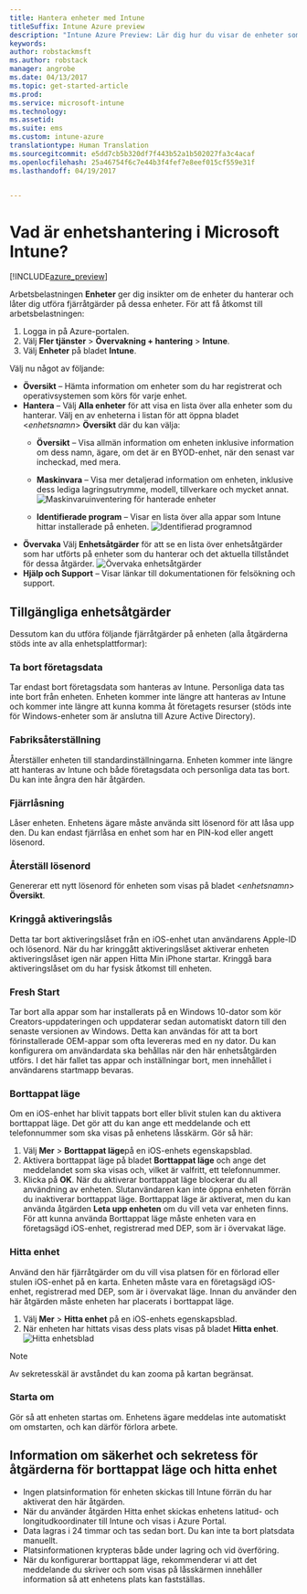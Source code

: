 ```yaml
---
title: Hantera enheter med Intune
titleSuffix: Intune Azure preview
description: "Intune Azure Preview: Lär dig hur du visar de enheter som du hanterar med Intune och utför olika åtgärder på dem."
keywords: 
author: robstackmsft
ms.author: robstack
manager: angrobe
ms.date: 04/13/2017
ms.topic: get-started-article
ms.prod: 
ms.service: microsoft-intune
ms.technology: 
ms.assetid: 
ms.suite: ems
ms.custom: intune-azure
translationtype: Human Translation
ms.sourcegitcommit: e5dd7cb5b320df7f443b52a1b502027fa3c4acaf
ms.openlocfilehash: 25a46754f6c7e44b3f4fef7e8eef015cf559e31f
ms.lasthandoff: 04/19/2017


---
```


# <a name="what-is-microsoft-intune-device-management"></a>Vad är enhetshantering i Microsoft Intune?


[!INCLUDE[azure_preview](../includes/azure_preview.md)]

Arbetsbelastningen **Enheter** ger dig insikter om de enheter du hanterar och låter dig utföra fjärråtgärder på dessa enheter. För att få åtkomst till arbetsbelastningen:

1. Logga in på Azure-portalen.
2. Välj **Fler tjänster** > **Övervakning + hantering** > **Intune**.
3. Välj **Enheter** på bladet **Intune**.

Välj nu något av följande:

- **Översikt** – Hämta information om enheter som du har registrerat och operativsystemen som körs för varje enhet.
- **Hantera** – Välj **Alla enheter** för att visa en lista över alla enheter som du hanterar.
    Välj en av enheterna i listan för att öppna bladet <*enhetsnamn*> **Översikt** där du kan välja:
    - **Översikt** – Visa allmän information om enheten inklusive information om dess namn, ägare, om det är en BYOD-enhet, när den senast var incheckad, med mera.

    - **Maskinvara** – Visa mer detaljerad information om enheten, inklusive dess lediga lagringsutrymme, modell, tillverkare och mycket annat.
    ![Maskinvaruinventering för hanterade enheter](./media/hardware-inventory.png)
    - **Identifierade program** – Visar en lista över alla appar som Intune hittar installerade på enheten.
    ![Identifierad programnod](./media/detected-applications.png)
- **Övervaka** Välj **Enhetsåtgärder**  för att se en lista över enhetsåtgärder som har utförts på enheter som du hanterar och det aktuella tillståndet för dessa åtgärder.
![Övervaka enhetsåtgärder](./media/monitor-device-actions.png)
- **Hjälp och Support** – Visar länkar till dokumentationen för felsökning och support.

## <a name="available-device-actions"></a>Tillgängliga enhetsåtgärder

Dessutom kan du utföra följande fjärråtgärder på enheten (alla åtgärderna stöds inte av alla enhetsplattformar):

### <a name="remove-company-data"></a>**Ta bort företagsdata**
Tar endast bort företagsdata som hanteras av Intune. Personliga data tas inte bort från enheten. Enheten kommer inte längre att hanteras av Intune och kommer inte längre att kunna komma åt företagets resurser (stöds inte för Windows-enheter som är anslutna till Azure Active Directory).

### <a name="factory-reset"></a>**Fabriksåterställning**
Återställer enheten till standardinställningarna. Enheten kommer inte längre att hanteras av Intune och både företagsdata och personliga data tas bort. Du kan inte ångra den här åtgärden.

### <a name="remote-lock"></a>**Fjärrlåsning**
Låser enheten. Enhetens ägare måste använda sitt lösenord för att låsa upp den. Du kan endast fjärrlåsa en enhet som har en PIN-kod eller angett lösenord.

### <a name="reset-passcode"></a>**Återställ lösenord**
Genererar ett nytt lösenord för enheten som visas på bladet <*enhetsnamn*> **Översikt**.

### <a name="bypass-activation-lock"></a>**Kringgå aktiveringslås**
Detta tar bort aktiveringslåset från en iOS-enhet utan användarens Apple-ID och lösenord. När du har kringgått aktiveringslåset aktiverar enheten aktiveringslåset igen när appen Hitta Min iPhone startar. Kringgå bara aktiveringslåset om du har fysisk åtkomst till enheten.

### <a name="fresh-start"></a>**Fresh Start**

Tar bort alla appar som har installerats på en Windows 10-dator som kör Creators-uppdateringen och uppdaterar sedan automatiskt datorn till den senaste versionen av Windows.
Detta kan användas för att ta bort förinstallerade OEM-appar som ofta levereras med en ny dator. Du kan konfigurera om användardata ska behållas när den här enhetsåtgärden utförs. I det här fallet tas appar och inställningar bort, men innehållet i användarens startmapp bevaras.


### <a name="lost-mode"></a>**Borttappat läge**
Om en iOS-enhet har blivit tappats bort eller blivit stulen kan du aktivera borttappat läge. Det gör att du kan ange ett meddelande och ett telefonnummer som ska visas på enhetens låsskärm. Gör så här:
1.    Välj **Mer** > **Borttappat läge**på en iOS-enhets egenskapsblad.
2.    Aktivera borttappat läge på bladet **Borttappat läge** och ange det meddelandet som ska visas och, vilket är valfritt, ett telefonnummer.
3.    Klicka på **OK**.
När du aktiverar borttappat läge blockerar du all användning av enheten. Slutanvändaren kan inte öppna enheten förrän du inaktiverar borttappat läge. Borttappat läge är aktiverat, men du kan använda åtgärden **Leta upp enheten** om du vill veta var enheten finns.
För att kunna använda Borttappat läge måste enheten vara en företagsägd iOS-enhet, registrerad med DEP, som är i övervakat läge.

### <a name="locate-device"></a>**Hitta enhet**
Använd den här fjärråtgärder om du vill visa platsen för en förlorad eller stulen iOS-enhet på en karta. Enheten måste vara en företagsägd iOS-enhet, registrerad med DEP, som är i övervakat läge. Innan du använder den här åtgärden måste enheten har placerats i borttappat läge.
1.    Välj **Mer** > **Hitta enhet** på en iOS-enhets egenskapsblad.
2.    När enheten har hittats visas dess plats visas på bladet **Hitta enhet**.
    ![Hitta enhetsblad](./media/locate-device.png)

>[!NOTE]
>Av sekretesskäl är avståndet du kan zooma på kartan begränsat.

### <a name="restart"></a>**Starta om**
Gör så att enheten startas om. Enhetens ägare meddelas inte automatiskt om omstarten, och kan därför förlora arbete.


## <a name="security-and-privacy-information-for-the-lost-mode-and-locate-device-actions"></a>Information om säkerhet och sekretess för åtgärderna för borttappat läge och hitta enhet
- Ingen platsinformation för enheten skickas till Intune förrän du har aktiverat den här åtgärden.
- När du använder åtgärden Hitta enhet skickas enhetens latitud- och longitudkoordinater till Intune och visas i Azure Portal.
- Data lagras i 24 timmar och tas sedan bort. Du kan inte ta bort platsdata manuellt.
- Platsinformationen krypteras både under lagring och vid överföring.
- När du konfigurerar borttappat läge, rekommenderar vi att det meddelande du skriver och som visas på låsskärmen innehåller information så att enhetens plats kan fastställas.

